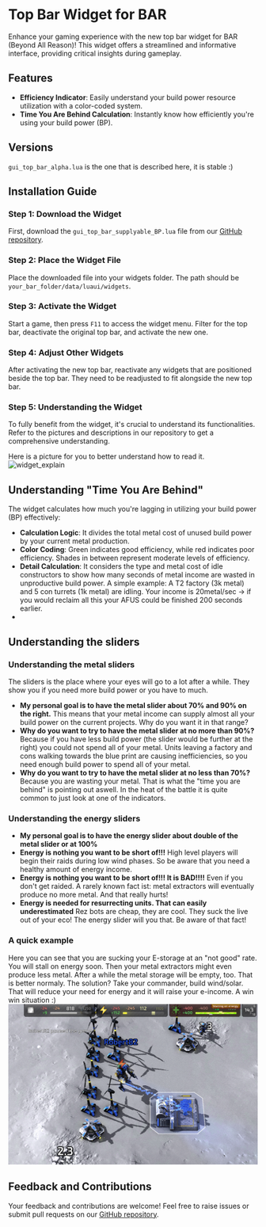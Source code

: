 # Top Bar Widget for BAR

Enhance your gaming experience with the new top bar widget for BAR (Beyond All Reason)! This widget offers a streamlined and informative interface, providing critical insights during gameplay.

## Features
- **Efficiency Indicator**: Easily understand your build power resource utilization with a color-coded system.
- **Time You Are Behind Calculation**: Instantly know how efficiently you're using your build power (BP).

## Versions
`gui_top_bar_alpha.lua` is the one that is described here, it is stable :)

## Installation Guide

### Step 1: Download the Widget
First, download the `gui_top_bar_supplyable_BP.lua` file from our [GitHub repository](https://github.com/roberthartmann/widgets_for_BAR/blob/main/gui_top_bar_alpha.lua).

### Step 2: Place the Widget File
Place the downloaded file into your widgets folder. The path should be `your_bar_folder/data/luaui/widgets`.

### Step 3: Activate the Widget
Start a game, then press `F11` to access the widget menu. Filter for the top bar, deactivate the original top bar, and activate the new one.

### Step 4: Adjust Other Widgets
After activating the new top bar, reactivate any widgets that are positioned beside the top bar. They need to be readjusted to fit alongside the new top bar.

### Step 5: Understanding the Widget
To fully benefit from the widget, it's crucial to understand its functionalities. Refer to the pictures and descriptions in our repository to get a comprehensive understanding.

Here is a picture for you to better understand how to read it.
![widget_explain](https://raw.githubusercontent.com/roberthartmann/widgets_for_BAR/main/readme_pics/widget_explain.png)

## Understanding "Time You Are Behind"
The widget calculates how much you're lagging in utilizing your build power (BP) effectively:

- **Calculation Logic**: It divides the total metal cost of unused build power by your current metal production.
- **Color Coding**: Green indicates good efficiency, while red indicates poor efficiency. Shades in between represent moderate levels of efficiency.
- **Detail Calculation**: It considers the type and metal cost of idle constructors to show how many seconds of metal income are wasted in unproductive build power. A simple example: A T2 factory (3k metal) and 5 con turrets (1k metal) are idling. Your income is 20metal/sec -> if you would reclaim all this your AFUS could be finished 200 seconds earlier.
- 
## Understanding the sliders

### Understanding the metal sliders
The sliders is the place where your eyes will go to a lot after a while.
They show you if you need more build power or you have to much. 
- **My personal goal is to have the metal slider about 70% and 90% on the right.** This means that your metal income can supply almost all your build power on the current projects. Why do you want it in that range?
- **Why do you want to try to have the metal slider at no more than 90%?** Because if you have less build power (the slider would be further at the right) you could not spend all of your metal. Units leaving a factory and cons walking towards the blue print are causing inefficiencies, so you need enough build power to spend all of your metal. 
- **Why do you want to try to have the metal slider at no less than 70%?** Because you are wasting your metal. That is what the "time you are behind" is pointing out aswell. In the heat of the battle it is quite common to just look at one of the indicators.

### Understanding the energy sliders
- **My personal goal is to have the energy slider about double of the metal slider or at 100%**
- **Energy is nothing you want to be short of!!!** High level players will begin their raids during low wind phases. So be aware that you need a healthy amount of energy income.
- **Energy is nothing you want to be short of!!! It is BAD!!!!** Even if you don't get raided. A rarely known fact ist: metal extractors will eventually produce no more metal. And that really hurts!
- **Energy is needed for resurrecting units. That can easily underestimated** Rez bots are cheap, they are cool. They suck the live out of your eco! The energy slider will you that. Be aware of that fact!

### A quick example
Here you can see that you are sucking your E-storage at an "not good" rate. You will stall on energy soon. Then your metal extractors might even produce less metal. After a while the metal storage will be empty, too. That is better normaly. The solution? Take your commander, build wind/solar. That will reduce your need for energy and it will raise your e-income. A win win situation :)
![sliders_01](https://raw.githubusercontent.com/roberthartmann/widgets_for_BAR/main/readme_pics/sliders_01.png)

## Feedback and Contributions
Your feedback and contributions are welcome! Feel free to raise issues or submit pull requests on our [GitHub repository](https://github.com/roberthartmann/widgets_for_BAR).
